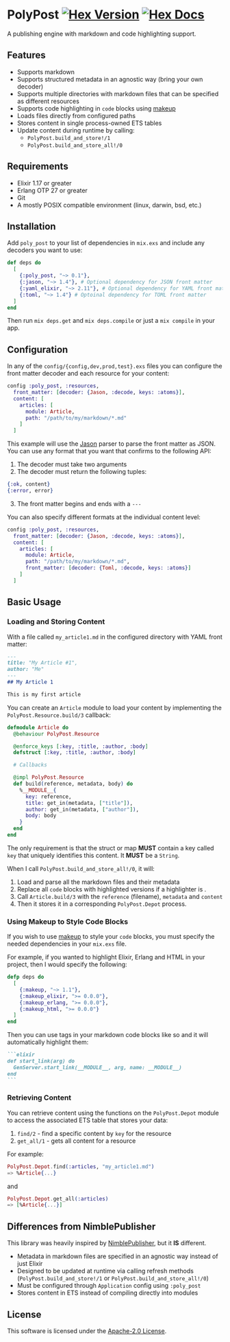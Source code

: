 # PolyPost [![Hex Version](https://img.shields.io/hexpm/v/poly_post.svg)](https://hex.pm/packages/poly_post) [![Hex Docs](https://img.shields.io/badge/docs-hexpm-blue.svg)](https://hexdocs.pm/poly_post/)

A publishing engine with markdown and code highlighting support.

## Features

* Supports markdown
* Supports structured metadata in an agnostic way (bring your own decoder)
* Supports multiple directories with markdown files that can be specified as different resources
* Supports code highlighting in `code` blocks using [makeup](https://github.com/elixir-makeup/makeup)
* Loads files directly from configured paths
* Stores content in single process-owned ETS tables
* Update content during runtime by calling:
  * `PolyPost.build_and_store!/1`
  * `PolyPost.build_and_store_all!/0`

## Requirements

* Elixir 1.17 or greater
* Erlang OTP 27 or greater
* Git
* A mostly POSIX compatible environment (linux, darwin, bsd, etc.)

## Installation

Add `poly_post` to your list of dependencies in `mix.exs` and include
any decoders you want to use:

```elixir
def deps do
  [
    {:poly_post, "~> 0.1"},
    {:jason, "~> 1.4"}, # Optional dependency for JSON front matter
    {:yaml_elixir, "~> 2.11"}, # Optional dependency for YAML front matter
    {:toml, "~> 1.4"} # Optoinal dependency for TOML front matter
  ]
end
```

Then run `mix deps.get` and `mix deps.compile` or just a `mix compile` in your app.

## Configuration

In any of the `config/{config,dev,prod,test}.exs` files you can
configure the front matter decoder and each resource for your content:

```elixir
config :poly_post, :resources,
  front_matter: [decoder: {Jason, :decode, keys: :atoms}],
  content: [
    articles: [
      module: Article,
      path: "/path/to/my/markdown/*.md"
    ]
  ]
```

This example will use the [Jason](https://github.com/michalmuskala/jason)
parser to parse the front matter as JSON. You can use any format that
you want that confirms to the following API:

1. The decoder must take two arguments
2. The decoder must return the following tuples:
```elixir
{:ok, content}
{:error, error}
```
3. The front matter begins and ends with a `---`

You can also specify different formats at the individual content level:

```elixir
config :poly_post, :resources,
  front_matter: [decoder: {Jason, :decode, keys: :atoms}],
  content: [
    articles: [
      module: Article,
      path: "/path/to/my/markdown/*.md",
      front_matter: [decoder: {Toml, :decode, keys: :atoms}]
    ]
  ]
```

## Basic Usage

### Loading and Storing Content

With a file called `my_article1.md` in the configured directory with
YAML front matter:

```markdown
---
title: "My Article #1",
author: "Me"
---
## My Article 1

This is my first article
```

You can create an `Article` module to load your content by
implementing the `PolyPost.Resource.build/3` callback:

```elixir
defmodule Article do
  @behaviour PolyPost.Resource

  @enforce_keys [:key, :title, :author, :body]
  defstruct [:key, :title, :author, :body]

  # Callbacks

  @impl PolyPost.Resource
  def build(reference, metadata, body) do
    %__MODULE__{
      key: reference,
      title: get_in(metadata, ["title"]),
      author: get_in(metadata, ["author"]),
      body: body
    }
  end
end
```

The only requirement is that the struct or map **MUST** contain a key
called `key` that uniquely identifies this content. It **MUST** be a
`String`.

When I call `PolyPost.build_and_store_all!/0`, it will:

1. Load and parse all the markdown files and their metadata
2. Replace all `code` blocks with highlighted versions if a highlighter is .
2. Call `Article.build/3` with the `reference` (filename), `metadata` and `content`
3. Then it stores it in a corresponding `PolyPost.Depot` process.

### Using Makeup to Style Code Blocks

If you wish to use [makeup](https://github.com/elixir-makeup/makeup) to style your `code` blocks, you must
specify the needed dependencies in your `mix.exs` file.

For example, if you wanted to highlight Elixir, Erlang and HTML in your
project, then I would specify the following:

```elixir
defp deps do
  [
    {:makeup, "~> 1.1"},
    {:makeup_elixir, ">= 0.0.0"},
    {:makeup_erlang, ">= 0.0.0"},
    {:makeup_html, ">= 0.0.0"}
  ]
end
```

Then you can use tags in your markdown code blocks like so and it will
automatically highlight them:

````markdown
```elixir
def start_link(arg) do
  GenServer.start_link(__MODULE__, arg, name: __MODULE__)
end
```
````

### Retrieving Content

You can retrieve content using the functions on the `PolyPost.Depot`
module to access the associated ETS table that stores your data:

1. `find/2` - find a specific content by `key` for the resource
2. `get_all/1` - gets all content for a resource

For example:

```elixir
PolyPost.Depot.find(:articles, "my_article1.md")
=> %Article{...}
```

and

```elixir
PolyPost.Depot.get_all(:articles)
=> [%Article{...}]
```

## Differences from NimblePublisher

This library was heavily inspired by [NimblePublisher](https://github.com/dashbitco/nimble_publisher), but
it **IS** different.

* Metadata in markdown files are specified in an agnostic way instead of just Elixir
* Designed to be updated at runtime via calling refresh methods (`PolyPost.build_and_store!/1` or `PolyPost.build_and_store_all!/0`)
* Must be configured through `Application` config using `:poly_post`
* Stores content in ETS instead of compiling directly into modules

## License

This software is licensed under the [Apache-2.0 License](LICENSE).
